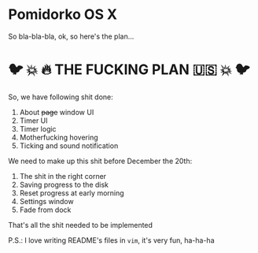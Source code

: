 # Pomidorko OS X

So bla-bla-bla, ok, so here's the plan...

# :bird: :boom: :fire: THE FUCKING PLAN :us: :boom: :bird:

So, we have following shit done:

1. About ~~page~~ window UI
2. Timer UI 
3. Timer logic
4. Motherfucking hovering
5. Ticking and sound notification

We need to make up this shit before December the 20th:

1. The shit in the right corner
2. Saving progress to the disk
3. Reset progress at early morning
4. Settings window
5. Fade from dock

That's all the shit needed to be implemented

P.S.: I love writing README's files in `vim`, it's very fun, ha-ha-ha
